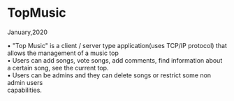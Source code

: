 # TopMusic

January,2020 

 • "Top Music" is a client / server type application(uses TCP/IP protocol) that allows the management of a music top \
 • Users can add songs, vote songs, add comments, find information about a certain song, see the current top. \
 • Users can be admins and they can delete songs or restrict some non admin users \
capabilities.
